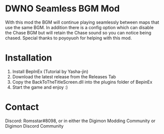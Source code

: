 # DWNO Seamless BGM Mod
With this mod the BGM will continue playing seamlessly between maps that use the same BGM.
In addition there is a config option which can disable the Chase BGM but will retain the Chase sound so you can notice being chased.
Special thanks to poyoyuoh for helping with this mod.

# Installation
1. Install BepInEx (Tutorial by Yasha-jin)
2. Download the latest release from the Releases Tab
3. Copy the BackToTheTitleScreen.dll into the plugins folder of BepinEx
4. Start the game and enjoy :)

# Contact
Discord: Romsstar#8098, or in either the Digimon Modding Community or Digimon Discord Community
